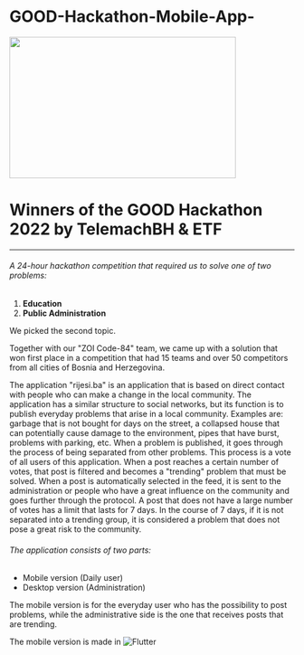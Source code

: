 # GOOD-Hackathon-Mobile-App-
<div id="header">
<img src="https://telemach.ba/wp-content/uploads/2022/09/RASPORED_BANER-WEB.jpg" width="400" height="250">
</div>

# Winners of the GOOD Hackathon 2022 by TelemachBH & ETF

---

###### A 24-hour hackathon competition that required us to solve one of two problems:
1. **Education**
2. **Public Administration**

We picked the second topic.

Together with our "ZOI Code-84" team, we came up with a solution that won first place in a competition that had 15 teams and over 50
competitors from all cities of Bosnia and Herzegovina.

The application "rijesi.ba" is an application that is based on direct contact with people who can make a change in the local community.
The application has a similar structure to social networks, but its function is to publish everyday problems that arise in a local community.
Examples are: garbage that is not bought for days on the street, a collapsed house that can potentially cause damage to the environment, pipes that have burst, problems with parking, etc.
When a problem is published, it goes through the process of being separated from other problems. This process is a vote of all users of this application.
When a post reaches a certain number of votes, that post is filtered and becomes a "trending" problem that must be solved.
When a post is automatically selected in the feed, it is sent to the administration or people who have a great influence on the community and goes further through the protocol.
A post that does not have a large number of votes has a limit that lasts for 7 days. In the course of 7 days, if it is not separated into a trending group, it is considered a problem that does not pose a great risk to the community.

###### The application consists of two parts:
- Mobile version (Daily user)
- Desktop version (Administration)

The mobile version is for the everyday user who has the possibility to post problems, while the administrative side is the one that receives posts that are trending.

The mobile version is made in  ![Flutter](https://img.shields.io/badge/Flutter-02569B?style=for-the-badge&logo=flutter&logoColor=white)

